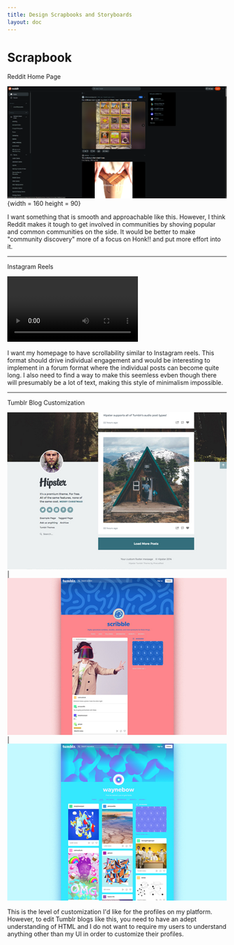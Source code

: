 ```yaml
---
title: Design Scrapbooks and Storyboards
layout: doc
---
```


# Scrapbook

Reddit Home Page

![Reddit Home](../../assets/images/reddit.png) {width = 160 height = 90}
 
I want something that is smooth and approachable like this. However, I think Reddit makes it tough to get involved in communities by shoving popular and common communities on the side. It would be better to make "community discovery" more of a focus on Honk!! and put more effort into it. 


___

Instagram Reels

![Reels](../../assets/videos/Instagram.mp4)

I want my homepage to have scrollability similar to Instagram reels. This format should drive individual engagement and would be interesting to implement in a forum format where the individual posts can become quite long. I also need to find a way to make this seemless evben though there will presumably be a lot of text, making this style of minimalism impossible.

___

Tumblr Blog Customization

![Tumblr1](../../assets/images/tumblr1.png) | ![Tumblr2](../../assets/images/tumblr2.png) | ![Tumblr3](../../assets/images/tumblr3.png)

This is the level of customization I'd like for the profiles on my platform. However, to edit Tumblr blogs like this, you need to have an adept understanding of HTML and I do not want to require my users to understand anything other than my UI in order to customize their profiles.






